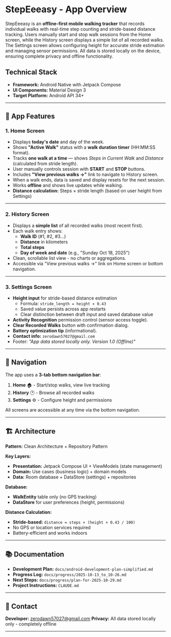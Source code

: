 # StepEeeasy - App Overview

StepEeeasy is an **offline-first mobile walking tracker** that records individual walks with real-time step counting and stride-based distance tracking. Users manually start and stop walk sessions from the Home screen, while the History screen displays a simple list of all recorded walks. The Settings screen allows configuring height for accurate stride estimation and managing sensor permissions. All data is stored locally on the device, ensuring complete privacy and offline functionality.

## Technical Stack

- **Framework:** Android Native with Jetpack Compose
- **UI Components:** Material Design 3
- **Target Platform:** Android API 34+

---

## 📱 App Features

### 1. **Home Screen**

* Displays **today's date** and day of the week.
* Shows **"Active Walk"** status with a **walk duration timer** (HH:MM:SS format).
* Tracks **one walk at a time** — shows _Steps in Current Walk_ and _Distance_ (calculated from stride length).
* User manually controls session with **START** and **STOP** buttons.
* Includes **"View previous walks →"** link to navigate to History screen.
* When a walk ends, data is saved and display resets for the next session.
* Works **offline** and shows live updates while walking.
* **Distance calculation:** Steps × stride length (based on user height from Settings)

---

### 2. **History Screen**

* Displays a **simple list** of all recorded walks (most recent first).
* Each walk entry shows:
    * **Walk ID** (#1, #2, #3...)
    * **Distance** in kilometers
    * **Total steps**
    * **Day of week and date** (e.g., "Sunday Oct 18, 2025")
* Clean, scrollable list view - no charts or aggregations.
* Accessible via "View previous walks →" link on Home screen or bottom navigation.

---

### 3. **Settings Screen**

* **Height input** for stride-based distance estimation
    * Formula: `stride_length = height × 0.43`
    * Saved value persists across app restarts
    * Clear distinction between draft input and saved database value
* **Activity Recognition** permission control (sensor access toggle).
* **Clear Recorded Walks** button with confirmation dialog.
* **Battery optimization tip** (informational).
* **Contact info:** `zerodawn57027@gmail.com`
* Footer: _"App data stored locally only. Version 1.0 (Offline)"_

---

## 🧭 Navigation

The app uses a **3-tab bottom navigation bar**:

1. **Home** 🏠 - Start/stop walks, view live tracking
2. **History** 🕐 - Browse all recorded walks
3. **Settings** ⚙️ - Configure height and permissions

All screens are accessible at any time via the bottom navigation.

---

## 🏗️ Architecture

**Pattern:** Clean Architecture + Repository Pattern

**Key Layers:**
- **Presentation:** Jetpack Compose UI + ViewModels (state management)
- **Domain:** Use cases (business logic) + domain models
- **Data:** Room database + DataStore (settings) + repositories

**Database:**
- **WalkEntity** table only (no GPS tracking)
- **DataStore** for user preferences (height, permissions)

**Distance Calculation:**
- **Stride-based:** `distance = steps × (height × 0.43 / 100)`
- No GPS or location services required
- Battery-efficient and works indoors

---

## 📚 Documentation

- **Development Plan:** `docs/android-development-plan-simplified.md`
- **Progress Log:** `docs/progress/2025-10-13_to_10-26.md`
- **Next Steps:** `docs/progress/plan-for-2025-10-29.md`
- **Project Instructions:** `CLAUDE.md`

---

## 📧 Contact

**Developer:** zerodawn57027@gmail.com
**Privacy:** All data stored locally only - completely offline

---